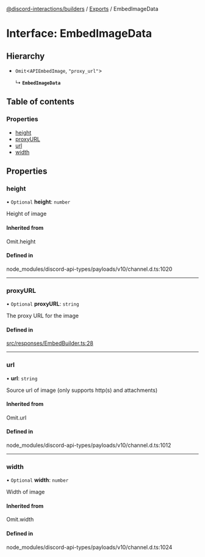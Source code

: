 [@discord-interactions/builders](../README.md) / [Exports](../modules.md) / EmbedImageData

# Interface: EmbedImageData

## Hierarchy

- `Omit`<`APIEmbedImage`, ``"proxy_url"``\>

  ↳ **`EmbedImageData`**

## Table of contents

### Properties

- [height](EmbedImageData.md#height)
- [proxyURL](EmbedImageData.md#proxyurl)
- [url](EmbedImageData.md#url)
- [width](EmbedImageData.md#width)

## Properties

### height

• `Optional` **height**: `number`

Height of image

#### Inherited from

Omit.height

#### Defined in

node_modules/discord-api-types/payloads/v10/channel.d.ts:1020

___

### proxyURL

• `Optional` **proxyURL**: `string`

The proxy URL for the image

#### Defined in

[src/responses/EmbedBuilder.ts:28](https://github.com/ssMMiles/discord-interactions/blob/e15756f/packages/builders/src/responses/EmbedBuilder.ts#L28)

___

### url

• **url**: `string`

Source url of image (only supports http(s) and attachments)

#### Inherited from

Omit.url

#### Defined in

node_modules/discord-api-types/payloads/v10/channel.d.ts:1012

___

### width

• `Optional` **width**: `number`

Width of image

#### Inherited from

Omit.width

#### Defined in

node_modules/discord-api-types/payloads/v10/channel.d.ts:1024
